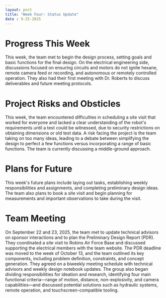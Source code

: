 ```yaml
---
layout: post
title: "Week Four: Status Update"
date : 9-25-2025
---
```


# Progress This Week

This week, the team met to begin the design process, setting goals and basic functions for the final design. On the electrical engineering side, discussions focused on ensuring circuits and motors do not ignite hexane, remote camera feed or recording, and autonomous or remotely controlled operation. They also had their first meeting with Dr. Roberts to discuss deliverables and future meeting protocols.

# Project Risks and Obsticles

This week, the team encountered difficulties in scheduling a site visit that worked for everyone and lacked a clear understanding of the robot's requirements until a test could be witnessed, due to security restrictions on obtaining dimensions or old test data. A risk facing the project is the team taking on too many ideas, leading to a debate between simplifying the design to perfect a few functions versus incorporating a range of basic functions. The team is currently discussing a middle-ground approach.

# Plans for Future

This week's future plans include laying out tasks, establishing weekly responsibilities and assignments, and completing preliminary design ideas. The team also plans to book a site visit and begin planning for measurements and important observations to take during the visit.

# Team Meeting

On September 22 and 23, 2025, the team met to update technical advisors on sponsor interactions and to plan the Preliminary Design Report (PDR). They coordinated a site visit to Robins Air Force Base and discussed supporting the electrical members with the team website. The PDR deadline was moved to the week of October 13, and the team outlined its key components, including problem definition, constraints, and concept generation. They agreed on a biweekly meeting schedule with technical advisors and weekly design notebook updates. The group also began dividing responsibilities for ideation and research, identifying four main functional criteria—range of motion, distance, non-explosivity, and camera capabilities—and discussed potential solutions such as hydraulic systems, remote operation, and touchscreen-compatible tooling.